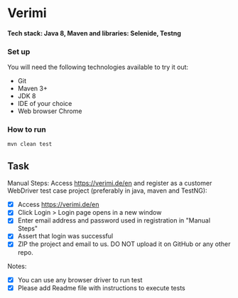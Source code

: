 # Verimi

#### Tech stack: Java 8, Maven and libraries: Selenide, Testng 

### Set up

You will need the following technologies available to try it out:
* Git
* Maven 3+
* JDK 8
* IDE of your choice 
* Web browser Chrome

### How to run 

```mvn clean test```

## Task

Manual Steps: Access https://verimi.de/en and register as a customer
WebDriver test case project (preferably in java, maven and TestNG): 
 - [x] Access https://verimi.de/en
 - [x] Click Login > Login page opens in a new window
 - [x] Enter email address and password used in registration in "Manual Steps"
 - [x] Assert that login was successful
 - [x] ZIP the project and email to us. DO NOT upload it on GitHub or any other repo.

Notes:
 - [x] You can use any browser driver to run test
 - [x] Please add Readme file with instructions to execute tests